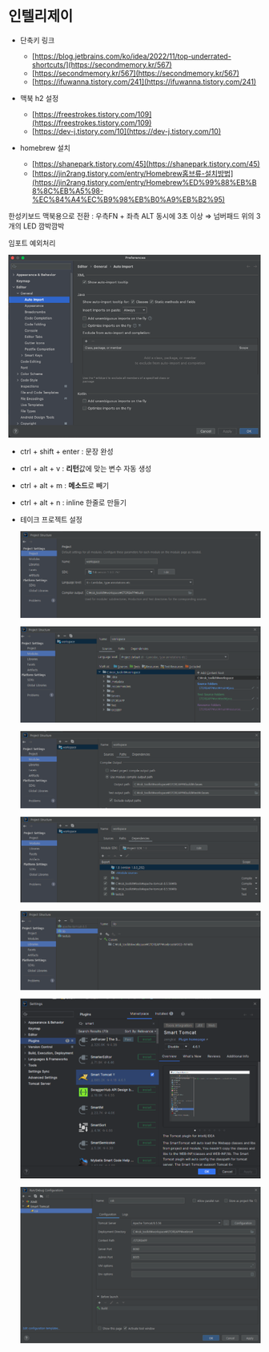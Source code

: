 # 인텔리제이

- 단축키 링크
    - [https://blog.jetbrains.com/ko/idea/2022/11/top-underrated-shortcuts/](https://secondmemory.kr/567)
    - [https://secondmemory.kr/567](https://secondmemory.kr/567)
    - [https://ifuwanna.tistory.com/241](https://ifuwanna.tistory.com/241)

- 맥북 h2 설정
    - [https://freestrokes.tistory.com/109](https://freestrokes.tistory.com/109)
    - [https://dev-j.tistory.com/10](https://dev-j.tistory.com/10)
    
- homebrew 설치
    - [https://shanepark.tistory.com/45](https://shanepark.tistory.com/45)
    - [https://jin2rang.tistory.com/entry/Homebrew홈브류-설치방법](https://jin2rang.tistory.com/entry/Homebrew%ED%99%88%EB%B8%8C%EB%A5%98-%EC%84%A4%EC%B9%98%EB%B0%A9%EB%B2%95)

한성키보드 맥북용으로 전환 : 우측FN + 좌측 ALT 동시에 3초 이상 ⇒ 넘버패드 위의 3개의 LED 깜박깜박

임포트 예외처리

![스크린샷 2022-03-23 오후 10.37.20.png](/assets/images/2023080401/Untitled7.png)

- ctrl + shift + enter : 문장 완성
- ctrl + alt + v : **리턴**값에 맞는 변수 자동 생성
- ctrl + alt + m : **메소드**로 빼기
- ctrl + alt + n : inline 한줄로 만들기

- 테이크 프로젝트 설정

    ![Untitled](/assets/images/2023080401/Untitled.png)
    
    ![Untitled](/assets/images/2023080401/Untitled1.png)
    
    ![Untitled](/assets/images/2023080401/Untitled2.png)
    
    ![Untitled](/assets/images/2023080401/Untitled3.png)
    
    ![Untitled](/assets/images/2023080401/Untitled4.png)
    
    ![Untitled](/assets/images/2023080401/Untitled5.png)
    
    ![Untitled](/assets/images/2023080401/Untitled6.png)